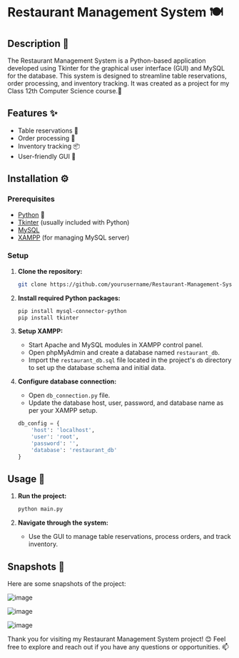 # Restaurant Management System 🍽️

## Description 📝
The Restaurant Management System is a Python-based application developed using Tkinter for the graphical user interface (GUI) and MySQL for the database. This system is designed to streamline table reservations, order processing, and inventory tracking. It was created as a project for my Class 12th Computer Science course.🐍

## Features ✨
- Table reservations 📅
- Order processing 📝
- Inventory tracking 📦
- User-friendly GUI 🎨

## Installation ⚙️

### Prerequisites
- [Python](https://www.python.org/downloads/) 🐍
- [Tkinter](https://docs.python.org/3/library/tkinter.html) (usually included with Python)
- [MySQL](https://www.mysql.com/downloads/)
- [XAMPP](https://www.apachefriends.org/index.html) (for managing MySQL server)

### Setup
1. **Clone the repository:**
    ```bash
    git clone https://github.com/yourusername/Restaurant-Management-System.git
    ```

2. **Install required Python packages:**
    ```bash
    pip install mysql-connector-python
    pip install tkinter
    ```

3. **Setup XAMPP:**
    - Start Apache and MySQL modules in XAMPP control panel.
    - Open phpMyAdmin and create a database named `restaurant_db`.
    - Import the `restaurant_db.sql` file located in the project's `db` directory to set up the database schema and initial data.

4. **Configure database connection:**
    - Open `db_connection.py` file.
    - Update the database host, user, password, and database name as per your XAMPP setup.
    ```python
    db_config = {
        'host': 'localhost',
        'user': 'root',
        'password': '',
        'database': 'restaurant_db'
    }
    ```

## Usage 🚀
1. **Run the project:**
    ```bash
    python main.py
    ```

2. **Navigate through the system:**
    - Use the GUI to manage table reservations, process orders, and track inventory.

## Snapshots 📸
Here are some snapshots of the project:

![image](https://github.com/harishy0406/Restaurant-Management-System/assets/142865295/d656bb1b-e8b3-4e23-9e33-40251e39b925)


![image](https://github.com/harishy0406/Restaurant-Management-System/assets/142865295/ad60bf67-451d-43f5-9c69-d6594dc599f6)

![image](https://github.com/harishy0406/Restaurant-Management-System/assets/142865295/c6959ac1-ce5d-4164-aa72-88ba443e3ca1)


Thank you for visiting my Restaurant Management System project! 😊 Feel free to explore and reach out if you have any questions or opportunities. 📫



